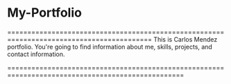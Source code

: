# My-Portfolio
==========================================================================================
This is Carlos Mendez portfolio. You're going to find information about me, skills, projects, and contact information. 

==================================================================================================
